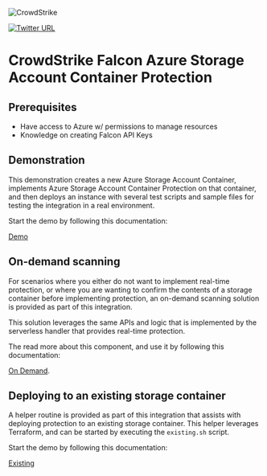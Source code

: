 ![CrowdStrike](https://raw.github.com/CrowdStrike/Cloud-AWS/main/docs/img/cs-logo.png)

[![Twitter URL](https://img.shields.io/twitter/url?label=Follow%20%40CrowdStrike&style=social&url=https%3A%2F%2Ftwitter.com%2FCrowdStrike)](https://twitter.com/CrowdStrike)

# CrowdStrike Falcon Azure Storage Account Container Protection

## Prerequisites
+ Have access to Azure w/ permissions to manage resources
+ Knowledge on creating Falcon API Keys

## Demonstration
This demonstration creates a new Azure Storage Account Container, implements Azure Storage Account Container Protection on that container, and then deploys an instance with several test scripts and sample files for testing the integration in a real environment.

Start the demo by following this documentation:

[Demo](demo)

## On-demand scanning
For scenarios where you either do not want to implement real-time protection, or where you are wanting to confirm the contents of a storage container before implementing protection, an on-demand scanning solution is provided as part of this integration.

This solution leverages the same APIs and logic that is implemented by the serverless handler that provides real-time protection.

The read more about this component, and use it by following this documentation:

[On Demand](on-demand).


## Deploying to an existing storage container
A helper routine is provided as part of this integration that assists with deploying protection to an existing storage container. This helper leverages Terraform, and can be started by executing the `existing.sh` script.

Start the demo by following this documentation:

[Existing](existing)
